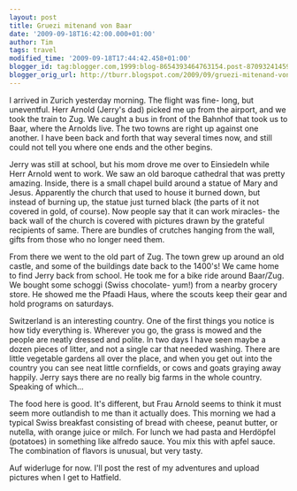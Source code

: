```yaml
---
layout: post
title: Gruezi mitenand von Baar
date: '2009-09-18T16:42:00.000+01:00'
author: Tim
tags: travel
modified_time: '2009-09-18T17:44:42.458+01:00'
blogger_id: tag:blogger.com,1999:blog-8654393464763154.post-8709324145949452446
blogger_orig_url: http://tburr.blogspot.com/2009/09/gruezi-mitenand-von-baar.html
---
```


I arrived in Zurich yesterday morning. The flight was fine- long, but uneventful. Herr Arnold (Jerry's dad) picked me up from the airport, and we took the train to Zug. We caught a bus in front of the Bahnhof that took us to Baar, where the Arnolds live. The two towns are right up against one another. I have been back and forth that way several times now, and still could not tell you where one ends and the other begins. 

Jerry was still at school, but his mom drove me over to Einsiedeln while Herr Arnold went to work. We saw an old baroque cathedral that was pretty amazing. Inside, there is a small chapel build around a statue of Mary and Jesus. Apparently the church that used to house it burned down, but instead of burning up, the statue just turned black (the parts of it not covered in gold, of course). Now people say that it can work miracles- the back wall of the church is covered with pictures drawn by the grateful recipients of same. There are bundles of crutches hanging from the wall, gifts from those who no longer need them. 

From there we went to the old part of Zug. The town grew up around an old castle, and some of the buildings date back to the 1400's! We came home to find Jerry back from school. He took me for a bike ride around Baar/Zug. We bought some schoggi (Swiss chocolate- yum!) from a nearby grocery store. He showed me the Pfaadi Haus, where the scouts keep their gear and hold programs on saturdays. 

Switzerland is an interesting country. One of the first things you notice is how tidy everything is. Wherever you go, the grass is mowed and the people are neatly dressed and polite. In two days I have seen maybe a dozen pieces of litter, and not a single car that needed washing. There are little vegetable gardens all over the place, and when you get out into the country you can see neat little cornfields, or cows and goats graying away happily. Jerry says there are no really big farms in the whole country. Speaking of which...

The food here is good. It's different, but Frau Arnold seems to think it must seem more outlandish to me than it actually does. This morning we had a typical Swiss breakfast consisting of bread with cheese, peanut butter, or nutella, with orange juice or milch. For lunch we had pasta and Herdöpfel (potatoes) in something like alfredo sauce. You mix this with apfel sauce. The combination of flavors is unusual, but very tasty. 

Auf widerluge for now. I'll post the rest of my adventures and upload pictures when I get to Hatfield.
